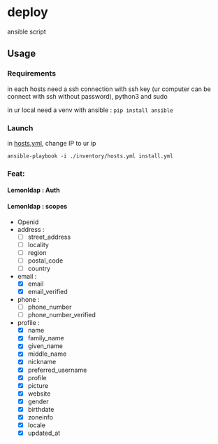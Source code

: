 # deploy

ansible script

## Usage

### Requirements

in each hosts need a ssh connection with ssh key (ur computer can be connect with ssh without password), python3 and sudo

in ur local need a venv with ansible : `pip install ansible`

### Launch

in [hosts.yml](./inventory/hosts.yml), change IP to ur ip

```
ansible-playbook -i ./inventory/hosts.yml install.yml
```

### Feat:

#### Lemonldap : Auth

#### Lemonldap : scopes

+ Openid
+ address : 
    * [ ] street_address
    * [ ] locality
    * [ ] region
    * [ ] postal_code
    * [ ] country
+ email : 
    * [x] email 
    * [x] email_verified
+ phone : 
    * [ ] phone_number 
    * [ ] phone_number_verified
+ profile : 
    * [x] name 
    * [x] family_name 
    * [x] given_name 
    * [x] middle_name 
    * [x] nickname 
    * [x] preferred_username 
    * [x] profile 
    * [x] picture 
    * [x] website 
    * [x] gender 
    * [x] birthdate 
    * [x] zoneinfo 
    * [x] locale 
    * [x] updated_at